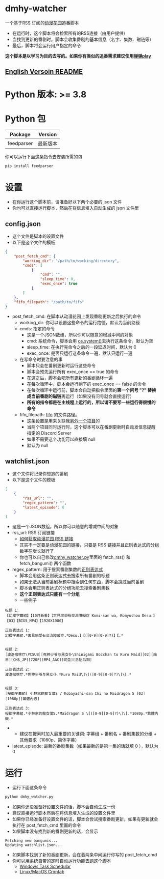 
# dmhy-watcher

一个基于RSS 订阅的[动漫花园](http://share.dmhy.org/)追番脚本

* 在运行时，这个脚本将会检索所有的RSS连接（由用户提供）
* 当找到更新的番剧时，脚本会收集番剧的基本信息（名字、集数、磁链等）
* 最后，脚本将会运行用户指定的命令

**这个脚本是以学习为目的去写的。如果你有类似的追番需求建议使用[弹弹play](http://www.dandanplay.com/)**

## [English Versoin README](./README-en.md)

# Python 版本: >= 3.8
# Python 包

| Package    | Version  |
|------------|----------|
| feedparser | 最新版本  |

你可以运行下面这条指令去安装所需的包
```sh
pip install feedparser
```


# 设置

* 在你运行这个脚本前，请准备好以下两个必要的 json 文件
* 你也可以直接运行脚本，然后在将信息填入自动生成的 json 文件里

## config.json
* 这个文件是脚本的设置文件
* 以下是这个文件的模板
```json
{
    "post_fetch_cmd": {
        "working_dir": "/path/to/working/directory",
        "cmds": [
            {
                "cmd": "",
                "sleep_time": 0,
                "exec_once": true
            }
        ]
    },
    "fifo_filepath": "/path/to/fifo"
}
```
* post_fetch_cmd: 在脚本从动漫花园上发现番剧更新之后执行的命令
  * working_dir: 你可以设置这些命令的运行路径，默认为当前路径
  * cmds: 指定的命令
    * 这是一个JSON数组，所以你可以随意的增减中间的对象
    * cmd: 系统命令，脚本会用 [os.system()](https://docs.python.org/zh-cn/3/library/os.html#os.system)去执行这条命令，默认为空
    * sleep_time: 在执行完命令之后的一段延迟时间，默认为 0
    * exec_once: 是否只运行这条命令一遍，默认只运行一遍
  * 在写命令时要注意的事
    * 脚本只会在番剧更新时运行这些命令
    * 脚本会预先运行所有 exec_once == true 的命令
    * 在这之后，脚本会吧所有更新的番剧循环一遍
    * 在每次循环中，脚本会运行剩下的 exec_once == false 的命令
    * 在每次循环中运行前，脚本会自动把指令里面的**第一个问号 "?" 替换成当前番剧的磁链**再运行（如果没有问号就会直接运行）
    * **所有的指令都是在主线程上运行的，所以请不要写一些运行得很慢的命令**
  * fifo_filepath: [fifo](https://linux.die.net/man/4/fifo) 的文件路径。
    * 这条设置是用来关联我[另外一个项目](https://github.com/Gavin1937/discord-noticmd-bot)的
    * 当两个项目同时运行时，这个脚本可以在番剧更新时自动发信息提醒指定的 Discord Server
    * 如果不需要这个功能可以直接填 null
    * 默认为 null


## watchlist.json
* 这个文件将记录你想追的番剧
* 以下是这个文件的模板
```json
[
    {
        "rss_url": "",
        "regex_pattern": "",
        "latest_episode": 0
    }
]
```
* 这是一个JSON数组，所以你可以随意的增减中间的对象
* rss_url: RSS 订阅链接
  * [如何获取动漫花园 RSS 链接](./dmhy-RSS-tutorial/How-To-Get-RSS-From-dmhy.md#如何从动漫花园获取-RSS-链接)
  * 其实不一定要是动漫花园的链接，只要是 RSS 链接并且正则表达式的分组数字在增长就行了
  * 你也可以自己修改[dmhy_watcher.py](./dmhy_watcher.py)里面的 fetch_rss() 和 fetch_bangumi() 两个函数
* regex_pattern: 用于搜索番剧集数的[正则表达式](https://baike.baidu.com/item/%E6%AD%A3%E5%88%99%E8%A1%A8%E8%BE%BE%E5%BC%8F/1700215#:~:text=%E6%AD%A3%E5%88%99%E8%A1%A8%E8%BE%BE%E5%BC%8F%E6%98%AF%E5%AF%B9%E5%AD%97%E7%AC%A6%E4%B8%B2%EF%BC%88%E5%8C%85%E6%8B%AC%E6%99%AE%E9%80%9A%E5%AD%97%E7%AC%A6,%E6%88%96%E5%A4%9A%E4%B8%AA%E5%AD%97%E7%AC%A6%E4%B8%B2%E3%80%82)
  * 脚本会用这条正则表达式去搜索所有番剧的标题
  * 如果无法从当前番剧标题中搜索到任何东西，脚本会跳过当前番剧
  * 脚本会用正则表达式的分组功能去搜索番剧集数
  * **这个正则表达式只能有一个分组**
  * 一些例子
```
标题 1:
【幻櫻字幕組】【10月新番】【古見同學有交流障礙症 Komi-san wa, Komyushou Desu.】【03】【BIG5_MP4】【1920X1080】

正则表达式 1:
幻櫻字幕組.*古見同學有交流障礙症.*Desu.】【([0-9][0-9]?)】【.*


标题 2:
[波洛咖啡厅\PCSUB][死神少爷与黑女仆\Shinigami Bocchan to Kuro Maid][02][简日][CHS_JP][720P][MP4_AAC][网盘][急招后期]

正则表达式 2:
波洛咖啡厅.*死神少爷与黑女仆.*Kuro Maid\]\[([0-9][0-9]?)\]\[.*


标题 3:
[桜都字幕組] 小林家的龍女僕S / Kobayashi-san Chi no Maidragon S [03][1080p][繁體內嵌]

正则表达式 3:
桜都字幕組.*小林家的龍女僕S.*Maidragon S \[([0-9][0-9]?)\]\[.*1080p.*繁體內嵌.*
```
*  * 建议在搜索时加入最重要的关键词: 字幕组 + 番剧名 + 番剧集数的分组 + 其他要求（1080p、简体字幕）
* latest_episode: 最新的番剧集数（如果最新的是第一集的话就填 0 ），默认为 0


# 运行

* 运行下面这条命令
```sh
python dmhy_watcher.py
```
* 如果你还没准备好设置文件的话，脚本会自动生成一份
* 建议直接运行脚本然后在将信息填入生成的设置文件里
* 如果你已经准备好设置文件的话，脚本会尝试搜索番剧更新，如果有更新就会执行在 post_fetch_cmd 里面的命令
* 如果脚本没有找到新的番剧更新的话，会显示
```
Fetching new bangumis...
Updating watchlist.json...
```
* 如果脚本找到了新的番剧更新，会在着两条中间运行你写的 post_fetch_cmd 
* 你可以用系统自带的定时自动运行功能去跑这个脚本
  * [Windows Task Schedular](https://www.jianshu.com/p/4e44d480fddd)
  * [Linux/MacOS Crontab](https://www.runoob.com/w3cnote/linux-crontab-tasks.html)

